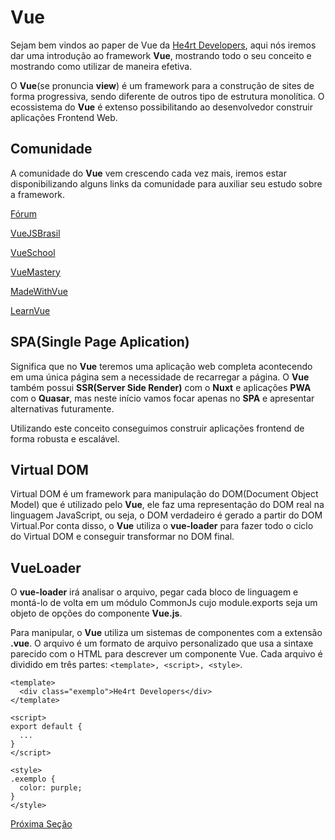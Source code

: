 # Vue

Sejam bem vindos ao paper de Vue da [He4rt Developers](discord.io/He4rt), aqui nós iremos dar uma introdução ao framework **Vue**, mostrando todo o seu conceito e mostrando como utilizar de maneira efetiva.

O **Vue**(se pronuncia **view**) é um framework para a construção de sites de forma progressiva, sendo diferente de outros tipo de estrutura monolítica. O ecossistema do **Vue** é extenso possibilitando ao desenvolvedor construir aplicações Frontend Web.

## Comunidade

A comunidade do **Vue** vem crescendo cada vez mais, iremos estar disponibilizando alguns links da comunidade para auxiliar seu estudo sobre a framework.

[Fórum](https://forum.vuejs.org)

[VueJSBrasil](http://vuejs-brasil.com.br/)

[VueSchool](https://vueschool.io/)

[VueMastery](https://www.vuemastery.com)

[MadeWithVue](https://madewithvuejs.com)

[LearnVue](https://twitter.com/LearnVuejs2)

## SPA(Single Page Aplication)

Significa que no **Vue** teremos uma aplicação web completa acontecendo em uma única página sem a necessidade de recarregar a página. O **Vue** também possui **SSR(Server Side Render)** com o **Nuxt** e aplicações **PWA** com o **Quasar**, mas neste início vamos focar apenas no **SPA** e apresentar alternativas futuramente.

Utilizando este conceito conseguimos construir aplicações frontend de forma robusta e escalável.

## Virtual DOM

Virtual DOM é um framework para manipulação do DOM(Document Object Model) que é utilizado pelo **Vue**, ele faz uma representação do DOM real na linguagem JavaScript, ou seja, o DOM verdadeiro é gerado a partir do DOM Virtual.Por conta disso, o **Vue** utiliza o **vue-loader** para fazer todo o ciclo do Virtual DOM e conseguir transformar no DOM final.

## VueLoader
O **vue-loader** irá analisar o arquivo, pegar cada bloco de linguagem e montá-lo de volta em um módulo CommonJs cujo module.exports seja um objeto de opções do componente **Vue.js**.

Para manipular, o **Vue** utiliza um sistemas de componentes com a extensão **.vue**. O arquivo é um formato de arquivo personalizado que usa a sintaxe parecido com o HTML para descrever um componente Vue. Cada arquivo é dividido em três partes: `<template>, <script>, <style>`.
```vue
<template>
  <div class="exemplo">He4rt Developers</div>
</template>

<script>
export default {
  ...
}
</script>

<style>
.exemplo {
  color: purple;
}
</style>
```

[Próxima Seção](./2-VueCLI.md)
